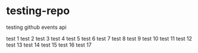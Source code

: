 testing-repo
============

testing github events api

test 1
test 2
test 3
test 4
test 5
test 6
test 7
test 8
test 9
test 10
test 11
test 12
test 13
test 14
test 15
test 16
test 17
